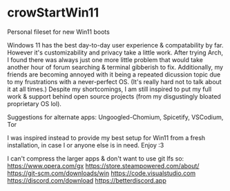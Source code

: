 # crowStartWin11
Personal fileset for new Win11 boots

Windows 11 has the best day-to-day user experience & compatability by far. However it's customizability and privacy take a little work. 
After trying Arch, I found there was always just one more little problem that would take another hour of forum searching & terminal gibberish to fix.
Additionally, my friends are becoming annoyed with it being a repeated dicussion topic due to my frustrations with a never-perfect OS. (It's really hard not to talk about it at all times.)
Despite my shortcomings, I am still inspired to put my full work & support behind open source projects (from my disgustingly bloated proprietary OS lol).

Suggestions for alternate apps: Ungoogled-Chomium, Spicetify, VSCodium, Tor

I was inspired instead to provide my best setup for Win11 from a fresh installation, in case I or anyone else is in need. Enjoy :3

I can't compress the larger apps & don't want to use git lfs so:
https://www.opera.com/gx
https://store.steampowered.com/about/
https://git-scm.com/downloads/win
https://code.visualstudio.com
https://discord.com/download
https://betterdiscord.app
